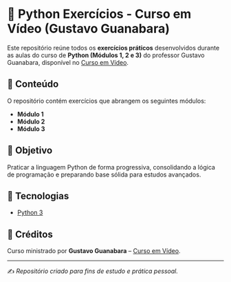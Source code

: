 # 🐍 Python Exercícios - Curso em Vídeo (Gustavo Guanabara)

Este repositório reúne todos os **exercícios práticos** desenvolvidos durante as aulas do curso de **Python (Módulos 1, 2 e 3)** do professor Gustavo Guanabara, disponível no [Curso em Vídeo](https://www.cursoemvideo.com/).

## 📘 Conteúdo
O repositório contém exercícios que abrangem os seguintes módulos:
- **Módulo 1**
- **Módulo 2**
- **Módulo 3**

## 🎯 Objetivo
Praticar a linguagem Python de forma progressiva, consolidando a lógica de programação e preparando base sólida para estudos avançados.

## 🚀 Tecnologias
- [Python 3](https://www.python.org/)  

## 🙌 Créditos
Curso ministrado por **Gustavo Guanabara** – [Curso em Vídeo](https://www.cursoemvideo.com/).

---
✍️ *Repositório criado para fins de estudo e prática pessoal.*
